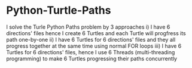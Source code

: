 # Python-Turtle-Paths

I solve the Turle Python Paths problem by 3 approaches
i) I have 6 directions' files hence I create 6 Turtles and each Turtle will progfress its path one-by-one
ii) I have 6 Turtles for 6 directions' files and they all progress together at the same time using normal FOR loops
iii) I have 6 Turtles for 6 directions' files, hence I use 6 Threads (multi-threading programming) to make 6 Turtles progressing their paths concurrently

